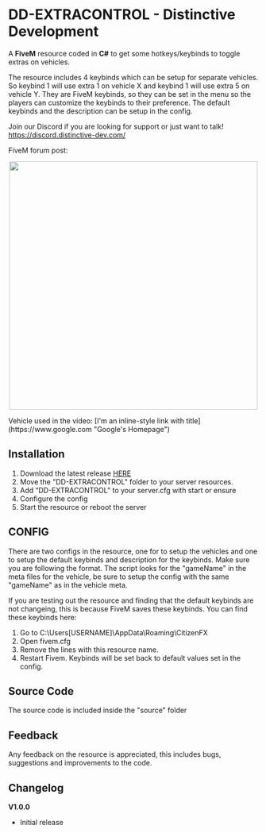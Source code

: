 # DD-EXTRACONTROL - Distinctive Development

A **FiveM** resource coded in **C#** to get some hotkeys/keybinds to toggle extras on vehicles.

The resource includes 4 keybinds which can be setup for separate vehicles. So keybind 1 will use extra 1 on vehicle X and keybind 1 will use extra 5 on vehicle Y. They are FiveM keybinds, so they can be set in the menu so the players can customize the keybinds to their preference. The default keybinds and the description can be setup in the config.

Join our Discord if you are looking for support or just want to talk!
https://discord.distinctive-dev.com/

FiveM forum post: 

<p align="center">
  <a href="https://www.youtube.com/watch?v=0AygtwevKKQ">
    <img src="https://distinctive-dev.com/github/images/DD-EXTRACONTROL/DD-EXTRACONTROL-YT.png" target="_blank" width="500" >
  </a>
</p>
Vehicle used in the video: 
[I'm an inline-style link with title](https://www.google.com "Google's Homepage")


## Installation
1. Download the latest release [HERE](https://github.com/DistinctiveDevelopment/DD-EXTRACONTROL/releases "DD-EXTRACONTROL Releases")
2. Move the "DD-EXTRACONTROL" folder to your server resources.
3. Add “DD-EXTRACONTROL” to your server.cfg with start or ensure
4. Configure the config
5. Start the resource or reboot the server

## CONFIG
There are two configs in the resource, one for to setup the vehicles and one to setup the default keybinds and description for the keybinds. Make sure you are following the format. The script looks for the "gameName" in the meta files for the vehicle, be sure to setup the config with the same "gameName" as in the vehicle meta.

If you are testing out the resource and finding that the default keybinds are not changeing, this is because FiveM saves these keybinds.
You can find these keybinds here:
1. Go to C:\Users\[USERNAME]\AppData\Roaming\CitizenFX
2. Open fivem.cfg
3. Remove the lines with this resource name.
4. Restart Fivem. Keybinds will be set back to default values set in the config.

## Source Code
The source code is included inside the "source" folder

## Feedback
Any feedback on the resource is appreciated, this includes bugs, suggestions and improvements to the code.

## Changelog
**V1.0.0**
- Initial release
